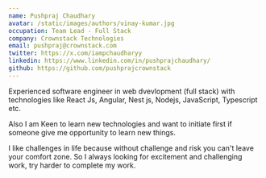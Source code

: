 ```yaml
---
name: Pushpraj Chaudhary
avatar: /static/images/authors/vinay-kumar.jpg
occupation: Team Lead - Full Stack
company: Crownstack Technologies
email: pushpraj@crownstack.com
twitter: https://x.com/iampchaudharyy
linkedin: https://www.linkedin.com/in/pushprajchaudhary/
github: https://github.com/pushprajcrownstack
---
```


Experienced software engineer in web dvevlopment (full stack) with technologies like React Js, Angular, Nest js, Nodejs, JavaScript, Typescript etc.

Also I am Keen to learn new technologies and want to initiate first if someone give me opportunity to learn new things.

I like challenges in life because without challenge and risk you can't leave your comfort zone. So I always looking for excitement and challenging work, try harder to complete my work.
